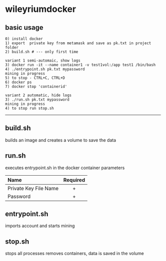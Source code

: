 # wileyriumdocker

## basic usage
    0) install docker 
    1) export  private key from metamask and save as pk.txt in project folder
    2) build.sh # --- only first time
    
    variant 1 semi-automaic, show logs
    3) docker run -it --name container1 -v test1vol:/app test1 /bin/bash
    4) ./entrypoint.sh pk.txt mypassword
    mining in progress
    5) to stop - CTRL+C, CTRL+D
    6) docker ps
    7) docker stop 'containerid'

    variant 2 automatic, hide logs
    3) ./run.sh pk.txt mypassword 
    mining in progress
    4) to stop run stop.sh 

---
    
## build.sh 
builds an image and creates a volume to save the data

## run.sh 
executes entrypoint.sh in the docker container
parameters

| Name                     | Required |
| :----------------------- | :------: |
| Private Key File Name    | +        |
| Password                 | +        |


## entrypoint.sh 

imports account and starts mining
    
## stop.sh 
stops all processes removes containers, data is saved in the volume

